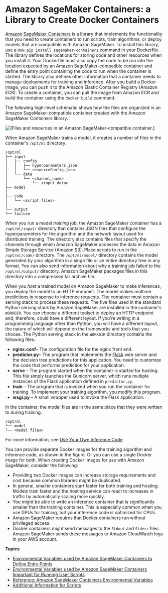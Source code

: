 # Amazon SageMaker Containers: a Library to Create Docker Containers<a name="amazon-sagemaker-containers"></a>

[Amazon SageMaker Containers](https://github.com/aws/sagemaker-containers) is a library that implements the functionality that you need to create containers to run scripts, train algorithms, or deploy models that are compatible with Amazon SageMaker\. To install this library, use a `RUN pip install sagemaker-containers` command in your Dockerfile\. The library defines the locations for storing code and other resources when you install it\. Your Dockerfile must also copy the code to be run into the location expected by an Amazon SageMaker\-compatible container and define the entry point containing the code to run when the container is started\. The library also defines other information that a container needs to manage deployments for training and inference\. After you build a Docker image, you can push it to the Amazon Elastic Container Registry \(Amazon ECR\)\. To create a container, you can pull the image from Amazon ECR and build the container using the `docker build` command\.

The following high\-level schematic shows how the files are organized in an Amazon SageMaker\-compatible container created with the Amazon SageMaker Containers library\.

![\[Files and resources in an Amazon SageMaker-compatible container.\]](http://docs.aws.amazon.com/sagemaker/latest/dg/images/sagemaker-containers-code.png)

When Amazon SageMaker trains a model, it creates a number of files in the container's `/opt/ml` directory\.

```
/opt/ml
├── input
│   ├── config
│   │   ├── hyperparameters.json
│   │   └── resourceConfig.json
│   └── data
│       └── <channel_name>
│           └── <input data>
├── model
│
├── code
│   └── <script files>
│
└── output
└── failure
```

When you run a model *training* job, the Amazon SageMaker container has a `/opt/ml/input/` directory that contains JSON files that configure the hyperparameters for the algorithm and the network layout used for distributed training\. The directory also contains files that specify the channels through which Amazon SageMaker accesses the data in Amazon Simple Storage Service \(Amazon S3\)\. Place scripts to run in the `/opt/ml/code/` directory\. The `/opt/ml/model/` directory contains the model generated by your algorithm in a singe file or an entire directory tree in any format\. You can also send information about why a training job failed to the `/opt/ml/output/` directory\. Amazon SageMaker packages files in this directory into a compressed tar archive file\. 

When you *host* a trained model on Amazon SageMaker to make inferences, you deploy the model to an HTTP endpoint\. The model makes realtime predictions in response to inference requests\. The container must contain a serving stack to process these requests\. The five files used in the standard Python serving stack by Amazon SageMaker are installed in the container's `WORKDIR`\. You can choose a different toolset to deploy an HTTP endpoint and, therefore, could have a different layout\. If you're writing in a programming language other than Python, you will have a different layout, the nature of which will depend on the frameworks and tools that you choose\. The Python serving stack in the `WORKDIR` directory contains the following files: 
+ **nginx\.conf**– The configuration file for the nginx front end\. 
+ **predictor\.py**– The program that implements the [Flask](http://flask.pocoo.org/) web server and the decision tree predictions for this application\. You need to customize the code that performs prediction for your application\. 
+ **serve** – The program started when the container is started for hosting\. This file simply launches the Gunicorn server, which runs multiple instances of the Flask application defined in `predictor.py`\. 
+ **train** – The program that is invoked when you run the container for training\. To implement your training algorithm, you modify this program\.
+ **wsgi\.py** – A small wrapper used to invoke the Flask application\.

In the container, the model files are in the same place that they were written to during training\.

```
/opt/ml
└── model
└── <model files>
```

For more information, see [Use Your Own Inference Code](your-algorithms-inference-main.md)

You can provide separate Docker images for the training algorithm and inference code, as shown in the figure\. Or you can use a single Docker image for both\. When creating Docker images for use with Amazon SageMaker, consider the following:
+ Providing two Docker images can increase storage requirements and cost because common libraries might be duplicated\.
+ In general, smaller containers start faster for both training and hosting\. Models train faster and the hosting service can react to increases in traffic by automatically scaling more quickly\.
+ You might be able to write an inference container that is significantly smaller than the training container\. This is especially common when you use GPUs for training, but your inference code is optimized for CPUs\.
+  Amazon SageMaker requires that Docker containers run without privileged access\.
+ Docker containers might send messages to the `Stdout` and `Stderr` files\. Amazon SageMaker sends these messages to Amazon CloudWatch logs in your AWS account\.

**Topics**
+ [Environmental Variables used by Amazon SageMaker Containers to Define Entry Points](docker-container-environmental-variables-entrypoint.md)
+ [Environmental Variables used by Amazon SageMaker Containers Important for Running User Scripts](docker-container-environmental-variables-user-scripts.md)
+ [Reference: Amazon SageMaker Containers Environmental Variables](docker-container-environmental-variables.md)
+ [Additional Information for Scripts](container-information-add.md)